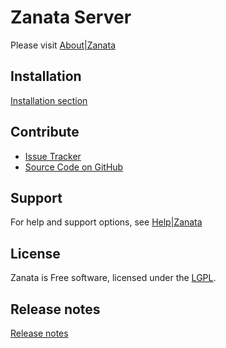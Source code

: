 Zanata Server
=============
Please visit [About|Zanata](http://zanata.org/about/)

Installation
------------

[Installation section](configuration/installation.md)

Contribute
----------

- [Issue Tracker](http://bugzilla.redhat.com/buglist.cgi?product=Zanata)
- [Source Code on GitHub](http://github.com/zanata)

Support
-------
For help and support options, see [Help|Zanata](http://zanata.org/help/)

License
-------
Zanata is Free software, licensed under the [LGPL](http://www.gnu.org/licenses/lgpl-2.1.html).

Release notes
-------

[Release notes](release-notes.md)